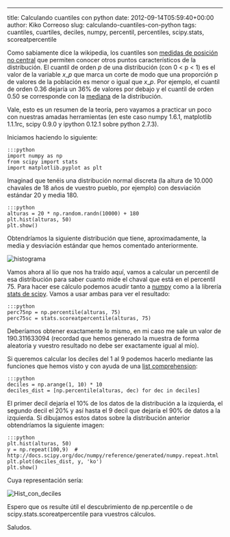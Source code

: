 ---
title: Calculando cuantiles con python
date: 2012-09-14T05:59:40+00:00
author: Kiko Correoso
slug: calculando-cuantiles-con-python
tags: cuantiles, cuartiles, deciles, numpy, percentil, percentiles, scipy.stats, scoreatpercentile

Como sabiamente dice la wikipedia, los cuantiles son [medidas de posición no central](http://es.wikipedia.org/wiki/Medidas_de_posici%C3%B3n_no_central) que permiten conocer otros puntos característicos de la distribución. El cuantil de orden _p_ de una distribución (con 0 < p < 1) es el valor de la variable $x\_p$ que marca un corte de modo que una proporción p de valores de la población es menor o igual que $x\_p$. Por ejemplo, el cuantil de orden 0.36 dejaría un 36% de valores por debajo y el cuantil de orden 0.50 se corresponde con la [mediana](http://es.wikipedia.org/wiki/Mediana_%28estad%C3%ADstica%29 "Mediana (estadística)") de la distribución.

Vale, esto es un resumen de la teoría, pero vayamos a practicar un poco con nuestras amadas herramientas (en este caso numpy 1.6.1, matplotlib 1.1.1rc, scipy 0.9.0 y ipython 0.12.1 sobre python 2.7.3).

Iniciamos haciendo lo siguiente:

    :::python
    import numpy as np
    from scipy import stats
    import matplotlib.pyplot as plt

Imaginad que tenéis una distribución normal discreta (la altura de 10.000 chavales de 18 años de vuestro pueblo, por ejemplo) con desviación estándar 20 y media 180.

    :::python
    alturas = 20 * np.random.randn(10000) + 180
    plt.hist(alturas, 50)
    plt.show()

Obtendríamos la siguiente distribución que tiene, aproximadamente, la media y desviación estándar que hemos comentado anteriormente.

![histograma](https://pybonacci.org/images/2012/09/histograma.png)

Vamos ahora al lío que nos ha traído aquí, vamos a calcular un percentil de esa distribución para saber cuanto mide el chaval que está en el percentil 75. Para hacer ese cálculo podemos acudir tanto a [numpy](http://docs.scipy.org/doc/numpy/reference/generated/numpy.percentile.html) como a la librería [stats de scipy](http://docs.scipy.org/doc/scipy/reference/generated/scipy.stats.scoreatpercentile.html). Vamos a usar ambas para ver el resultado:

    :::python
    perc75np = np.percentile(alturas, 75)
    perc75sc = stats.scoreatpercentile(alturas, 75)

Deberíamos obtener exactamente lo mismo, en mi caso me sale un valor de 190.311633094 (recordad que hemos generado la muestra de forma aleatoria y vuestro resultado no debe ser exactamente igual al mío).

Si queremos calcular los deciles del 1 al 9 podemos hacerlo mediante las funciones que hemos visto y con ayuda de una [list comprehension](http://docs.python.org/tutorial/datastructures.html#list-comprehensions):

    :::python
    deciles = np.arange(1, 10) * 10
    deciles_dist = [np.percentile(alturas, dec) for dec in deciles]

El primer decil dejaría el 10% de los datos de la distribución a la izquierda, el segundo decil el 20% y así hasta el 9 decil que dejaría el 90% de datos a la izquierda. Si dibujamos estos datos sobre la distribución anterior obtendríamos la siguiente imagen:

    :::python
    plt.hist(alturas, 50)
    y = np.repeat(100,9)  # http://docs.scipy.org/doc/numpy/reference/generated/numpy.repeat.html
    plt.plot(deciles_dist, y, 'ko')
    plt.show()

Cuya representación sería:

![Hist_con_deciles](https://pybonacci.org/images/2012/09/hist_con_deciles.png)

Espero que os resulte útil el descubrimiento de np.percentile o de scipy.stats.scoreatpercentile para vuestros cálculos.

Saludos.